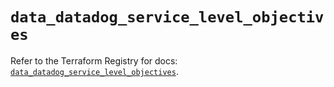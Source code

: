 # `data_datadog_service_level_objectives`

Refer to the Terraform Registry for docs: [`data_datadog_service_level_objectives`](https://registry.terraform.io/providers/datadog/datadog/3.49.0/docs/data-sources/service_level_objectives).
